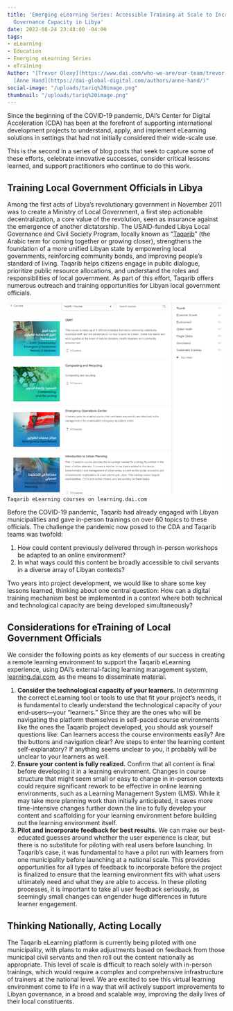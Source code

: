 ```yaml
---
title: 'Emerging eLearning Series: Accessible Training at Scale to Increase Local
  Governance Capacity in Libya'
date: 2022-08-24 23:48:00 -04:00
tags:
- eLearning
- Education
- Emerging eLearning Series
- eTraining
Author: "[Trevor Olexy](https://www.dai.com/who-we-are/our-team/trevor-oxley) and
  [Anne Hand](https://dai-global-digital.com/authors/anne-hand/)"
social-image: "/uploads/tariq%20image.png"
thumbnail: "/uploads/tariq%20image.png"
---
```


Since the beginning of the COVID-19 pandemic, DAI’s Center for Digital Acceleration (CDA) has been at the forefront of supporting international development projects to understand, apply, and implement eLearning solutions in settings that had not initially considered their wide-scale use.  

This is the second in a series of blog posts that seek to capture some of these efforts, celebrate innovative successes, consider critical lessons learned, and support practitioners who continue to do this work.

<!--more-->

## Training Local Government Officials in Libya

Among the first acts of Libya’s revolutionary government in November 2011 was to create a Ministry of Local Government, a first step actionable decentralization, a core value of the revolution, seen as insurance against the emergence of another dictatorship. The USAID-funded Libya Local Governance and Civil Society Program, locally known as “[Taqarib](https://www.dai.com/our-work/projects/libya-taqarib)” (the Arabic term for coming together or growing closer), strengthens the foundation of a more unified Libyan state by empowering local governments, reinforcing community bonds, and improving people’s standard of living. Taqarib helps citizens engage in public dialogue, prioritize public resource allocations, and understand the roles and responsibilities of local government. As part of this effort, Taqarib offers numerous outreach and training opportunities for Libyan local government officials. 

![taqarib 3.png](/uploads/taqarib%203.png)`Taqarib eLearning courses on learning.dai.com`

Before the COVID-19 pandemic, Taqarib had already engaged with Libyan municipalities and gave in-person trainings on over 60 topics to these officials. The challenge the pandemic now posed to the CDA and Taqarib teams was twofold:

1. How could content previously delivered through in-person workshops be adapted to an online environment?
2. In what ways could this content be broadly accessible to civil servants in a diverse array of Libyan contexts?

Two years into project development, we would like to share some key lessons learned, thinking about one central question: How can a digital training mechanism best be implemented in a context where both technical and technological capacity are being developed simultaneously? 

## Considerations for eTraining of Local Government Officials

We consider the following points as key elements of our success in creating a remote learning environment to support the Taqarib eLearning experience, using DAI’s external-facing learning management system, [learning.dai.com](https://learning.dai.com/), as the means to disseminate material.

1. **Consider the technological capacity of your learners.** In determining the correct eLearning tool or tools to use that fit your project’s needs, it is fundamental to clearly understand the technological capacity of your end-users—your “learners.” Since they are the ones who will be navigating the platform themselves in self-paced course environments like the ones the Taqarib project developed, you should ask yourself questions like: Can learners access the course environments easily? Are the buttons and navigation clear? Are steps to enter the learning content self-explanatory? If anything seems unclear to you, it probably will be unclear to your learners as well.
2. **Ensure your content is fully realized.** Confirm that all content is final before developing it in a learning environment. Changes in course structure that might seem small or easy to change in in-person contexts could require significant rework to be effective in online learning environments, such as a Learning Management System (LMS). While it may take more planning work than initially anticipated, it saves more time-intensive changes further down the line to fully develop your content and scaffolding for your learning environment before building out the learning environment itself.
3. **Pilot and incorporate feedback for best results.** We can make our best-educated guesses around whether the user experience is clear, but there is no substitute for piloting with real users before launching. In Taqarib’s case, it was fundamental to have a pilot run with learners from one municipality before launching at a national scale. This provides opportunities for all types of feedback to incorporate before the project is finalized to ensure that the learning environment fits with what users ultimately need and what they are able to access. In these piloting processes, it is important to take all user feedback seriously, as seemingly small changes can engender huge differences in future learner engagement.

## Thinking Nationally, Acting Locally

The Taqarib eLearning platform is currently being piloted with one municipality, with plans to make adjustments based on feedback from those municipal civil servants and then roll out the content nationally as appropriate. This level of scale is difficult to reach solely with in-person trainings, which would require a complex and comprehensive infrastructure of trainers at the national level. We are excited to see this virtual learning environment come to life in a way that will actively support improvements to Libyan governance, in a broad and scalable way, improving the daily lives of their local constituents.